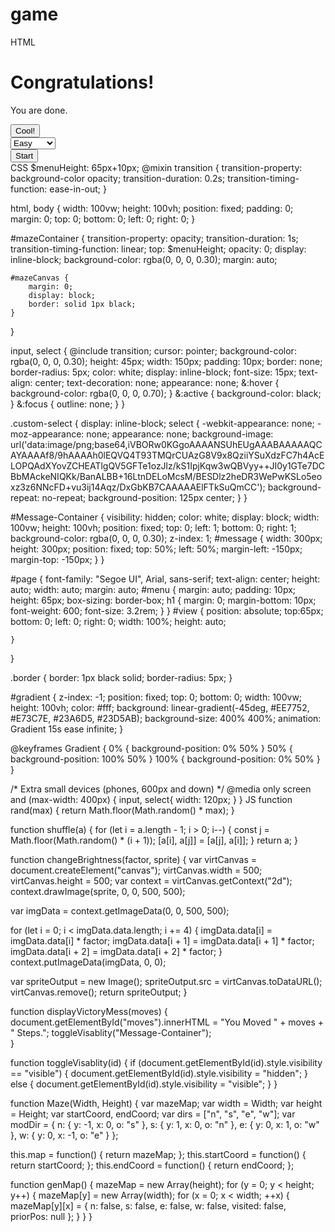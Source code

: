 # game
HTML
<html lang="en-GB">
<head>
  <meta charset="utf-8">
  <body>
    <div id="gradient"></div>
    <div id="page">
      <div id="Message-Container">
        <div id="message">
          <h1>Congratulations!</h1>
          <p>You are done.</p>
          <p id="moves"></p>
          <input id="okBtn" type="button" onclick="toggleVisablity('Message-Container')" value="Cool!" />
        </div>
      </div>
      <div id="menu">
        <div class="custom-select">
          <select id="diffSelect">
                    <option value="10">Easy</option>
                    <option value="15">Medium</option>
                    <option value="25">Hard</option>
                    <option value="38">Extreme</option>                                      
                </select>
        </div>
        <input id="startMazeBtn" type="button" onclick="makeMaze()" value="Start" />
      </div>
      <div id="view">
        <div id="mazeContainer">
          <canvas id="mazeCanvas" class="border" height="1100" width="1100"></canvas>
        </div>
      </div>
    </div>
    <script type="text/javascript" src="https://cdnjs.cloudflare.com/ajax/libs/jquery/3.3.1/jquery.min.js"></script>
    <script type="text/javascript" src="https://cdnjs.cloudflare.com/ajax/libs/jquery.touchswipe/1.6.18/jquery.touchSwipe.min.js"></script>
  </body>
</html>
CSS
$menuHeight: 65px+10px;
@mixin transition {
    transition-property: background-color opacity;
    transition-duration: 0.2s;
    transition-timing-function: ease-in-out;
}

html,
body {
    width: 100vw;
    height: 100vh;
    position: fixed;
    padding: 0;
    margin: 0;
    top: 0;
    bottom: 0;
    left: 0;
    right: 0;
}

#mazeContainer {
    transition-property: opacity;
    transition-duration: 1s;
    transition-timing-function: linear;
    top: $menuHeight;
    opacity: 0;
    display: inline-block;
    background-color: rgba(0, 0, 0, 0.30);
    margin: auto;

    #mazeCanvas {
        margin: 0;
        display: block;
        border: solid 1px black;
    }
}

input,
select {
    @include transition;
    cursor: pointer;
    background-color: rgba(0, 0, 0, 0.30);
    height: 45px;
    width: 150px;
    padding: 10px;
    border: none;
    border-radius: 5px;
    color: white;
    display: inline-block;
    font-size: 15px;
    text-align: center;
    text-decoration: none;
    appearance: none;
    &:hover {
        background-color: rgba(0, 0, 0, 0.70);
    }
    &:active {
        background-color: black;
    }
    &:focus {
        outline: none;
    }
}


.custom-select {
    display: inline-block;
    select {
        -webkit-appearance: none;
        -moz-appearance: none;
        appearance: none;
        background-image: url('data:image/png;base64,iVBORw0KGgoAAAANSUhEUgAAABAAAAAQCAYAAAAf8/9hAAAAh0lEQVQ4T93TMQrCUAzG8V9x8QziiYSuXdzFC7h4AcELOPQAdXYovZCHEATlgQV5GFTe1ozJlz/kS1IpjKqw3wQBVyy++JI0y1GTe7DCBbMAckeNIQKk/BanALBB+16LtnDELoMcsM/BESDlz2heDR3WePwKSLo5eoxz3z6NNcFD+vu3ij14Aqz/DxGbKB7CAAAAAElFTkSuQmCC');
        background-repeat: no-repeat;
        background-position: 125px center;
    }
}

#Message-Container {
    visibility: hidden;
    color: white;
    display: block;
    width: 100vw;
    height: 100vh;
    position: fixed;
    top: 0;
    left: 1;
    bottom: 0;
    right: 1;
    background-color: rgba(0, 0, 0, 0.30);
    z-index: 1;
    #message {
        width: 300px;
        height: 300px;
        position: fixed;
        top: 50%;
        left: 50%;
        margin-left: -150px;
        margin-top: -150px;
    }
}

#page {
    font-family: "Segoe UI", Arial, sans-serif;
    text-align: center;
    height: auto;
    width: auto;
    margin: auto;
    #menu {
        margin: auto;
        padding: 10px;
        height: 65px;
        box-sizing: border-box;
        h1 {
            margin: 0;
            margin-bottom: 10px;
            font-weight: 600;
            font-size: 3.2rem;
        }
    }
    #view {
        position: absolute;
        top:65px;
        bottom: 0;
        left: 0;
        right: 0;
        width: 100%;
        height: auto;
           
    }
}

.border {
    border: 1px black solid;
    border-radius: 5px;
}



#gradient {
    z-index: -1;
    position: fixed;
    top: 0;
    bottom: 0;
    width: 100vw;
    height: 100vh;
    color: #fff;
    background: linear-gradient(-45deg, #EE7752, #E73C7E, #23A6D5, #23D5AB);
    background-size: 400% 400%;
    animation: Gradient 15s ease infinite;
}

@keyframes Gradient {
    0% {
        background-position: 0% 50%
    }
    50% {
        background-position: 100% 50%
    }
    100% {
        background-position: 0% 50%
    }
}

 /* Extra small devices (phones, 600px and down) */
 @media only screen and (max-width: 400px) {
     input, select{
         width: 120px;
     }
 }
JS
function rand(max) {
  return Math.floor(Math.random() * max);
}

function shuffle(a) {
  for (let i = a.length - 1; i > 0; i--) {
    const j = Math.floor(Math.random() * (i + 1));
    [a[i], a[j]] = [a[j], a[i]];
  }
  return a;
}

function changeBrightness(factor, sprite) {
  var virtCanvas = document.createElement("canvas");
  virtCanvas.width = 500;
  virtCanvas.height = 500;
  var context = virtCanvas.getContext("2d");
  context.drawImage(sprite, 0, 0, 500, 500);

  var imgData = context.getImageData(0, 0, 500, 500);

  for (let i = 0; i < imgData.data.length; i += 4) {
    imgData.data[i] = imgData.data[i] * factor;
    imgData.data[i + 1] = imgData.data[i + 1] * factor;
    imgData.data[i + 2] = imgData.data[i + 2] * factor;
  }
  context.putImageData(imgData, 0, 0);

  var spriteOutput = new Image();
  spriteOutput.src = virtCanvas.toDataURL();
  virtCanvas.remove();
  return spriteOutput;
}

function displayVictoryMess(moves) {
  document.getElementById("moves").innerHTML = "You Moved " + moves + " Steps.";
  toggleVisablity("Message-Container");  
}

function toggleVisablity(id) {
  if (document.getElementById(id).style.visibility == "visible") {
    document.getElementById(id).style.visibility = "hidden";
  } else {
    document.getElementById(id).style.visibility = "visible";
  }
}

function Maze(Width, Height) {
  var mazeMap;
  var width = Width;
  var height = Height;
  var startCoord, endCoord;
  var dirs = ["n", "s", "e", "w"];
  var modDir = {
    n: {
      y: -1,
      x: 0,
      o: "s"
    },
    s: {
      y: 1,
      x: 0,
      o: "n"
    },
    e: {
      y: 0,
      x: 1,
      o: "w"
    },
    w: {
      y: 0,
      x: -1,
      o: "e"
    }
  };

  this.map = function() {
    return mazeMap;
  };
  this.startCoord = function() {
    return startCoord;
  };
  this.endCoord = function() {
    return endCoord;
  };

  function genMap() {
    mazeMap = new Array(height);
    for (y = 0; y < height; y++) {
      mazeMap[y] = new Array(width);
      for (x = 0; x < width; ++x) {
        mazeMap[y][x] = {
          n: false,
          s: false,
          e: false,
          w: false,
          visited: false,
          priorPos: null
        };
      }
    }
  }
